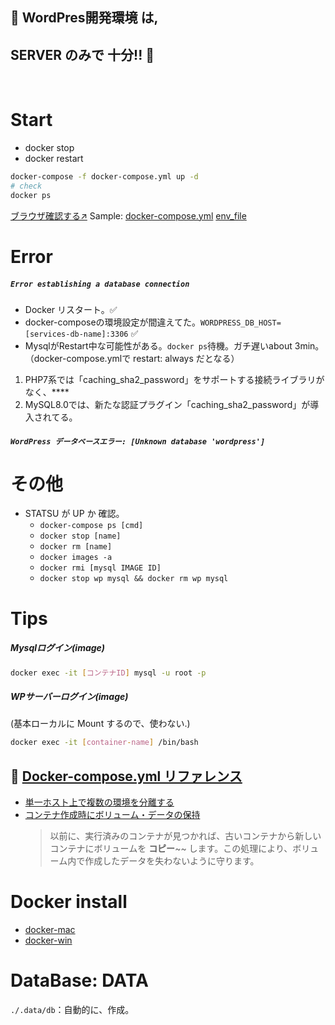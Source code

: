 ## 🚨 WordPres開発環境 は, 
## SERVER のみで 十分!! 🚨
️
# Start
- docker stop
- docker restart
```sh
docker-compose -f docker-compose.yml up -d 
# check 
docker ps
```
[ブラウザ確認する↗️](http://localhost:8080)
Sample: [docker-compose.yml](https://docs.docker.jp/compose/wordpress.html)
[env_file](https://docs.docker.jp/compose/compose-file.html#env-file)
# Error
##### `Error establishing a database connection`
- Docker リスタート。✅
- docker-composeの環境設定が間違えてた。`WORDPRESS_DB_HOST=[services-db-name]:3306` ✅
- MysqlがRestart中な可能性がある。`docker ps`待機。ガチ遅いabout 3min。（docker-compose.ymlで restart: always だとなる）
1. PHP7系では「caching_sha2_password」をサポートする接続ライブラリがなく、****
2. MySQL8.0では、新たな認証プラグイン「caching_sha2_password」が導入されてる。
##### `WordPress データベースエラー: [Unknown database 'wordpress']`

# その他
- STATSU が UP か 確認。
  - `docker-compose ps [cmd]`
  - `docker stop [name]`
  - `docker rm [name]`
  - `docker images -a`
  - `docker rmi [mysql IMAGE ID]`
  - `docker stop wp mysql && docker rm wp mysql`

# Tips
##### Mysqlログイン(image)
```sh
docker exec -it [コンテナID] mysql -u root -p
```
##### WPサーバーログイン(image)
(基本ローカルに Mount するので、使わない.)
```sh
docker exec -it [container-name] /bin/bash
```

## 📖 [Docker-compose.yml リファレンス](http://docs.docker.jp/compose/compose-file.html#container-name)

- [単一ホスト上で複数の環境を分離する](http://docs.docker.jp/compose/overview.html#multiple-isolated-environments-on-a-single-host)
- [コンテナ作成時にボリューム・データの保持](http://docs.docker.jp/compose/overview.html#preserve-volume-data-when-containers-are-created)
  > 以前に、実行済みのコンテナが見つかれば、古いコンテナから新しいコンテナにボリュームを **コピー**~~ します。この処理により、ボリューム内で作成したデータを失わないように守ります。

# Docker install

- [docker-mac](https://hub.docker.com/editions/community/docker-ce-desktop-mac)
- [docker-win](https://hub.docker.com/editions/community/docker-ce-desktop-windows)

# DataBase: DATA

`./.data/db`：自動的に、作成。  
